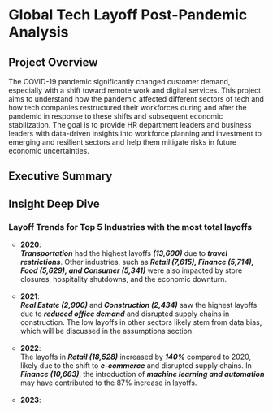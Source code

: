 

# Global Tech Layoff Post-Pandemic Analysis

## Project Overview
The COVID-19 pandemic significantly changed customer demand, especially with a shift toward remote work and digital services. This project aims to understand how the pandemic affected different sectors of tech and how tech companies restructured their workforces during and after the pandemic in response to these shifts and subsequent economic stabilization. The goal is to provide HR department leaders and business leaders with data-driven insights into workforce planning and investment to emerging and resilient sectors and help them mitigate risks in future economic uncertainties.

## Executive Summary

## Insight Deep Dive
### Layoff Trends for Top 5 Industries with the most total layoffs

  
<ul style="list-style-type: circle; font-weight: light;">
  <li>
  <strong>2020</strong>: <br/>
  <strong><em>Transportation</strong></em> had the highest layoffs <strong><em>(13,600)</strong></em> due to <strong><em>travel restrictions</strong></em>. Other industries, such as <strong><em>Retail (7,615),      Finance (5,714), Food (5,629), and Consumer (5,341)</strong></em> were also impacted by store closures, hospitality shutdowns, and the economic downturn.

    
  </li>
  <br/>
  
  <li>
  <strong>2021</strong>: <br/>
  <strong><em>Real Estate (2,900)</strong></em> and <strong><em>Construction (2,434)</strong></em> saw the highest layoffs due to <strong><em>reduced office demand</em></strong> and disrupted supply chains in       construction. The low layoffs in other sectors likely stem from data bias, which will be discussed in the assumptions section.
  </li>
  <br/>
  
  <li>
  <strong>2022</strong>: <br/>
  The layoffs in <strong><em>Retail (18,528)</strong></em> increased by <strong><em>140%</strong></em> compared to 2020, likely due to the shift to <strong><em>e-commerce</em></strong> and disrupted supply          chains. In <strong><em>Finance (10,663)</strong></em>, the introduction of <strong><em>machine learning and automation</strong></em> may have contributed to the 87% increase in layoffs.
  </li>
  <br/>

  <li>
  <strong>2023</strong>: <br/>
  
  </li>
  <br/>  
  </ul>

